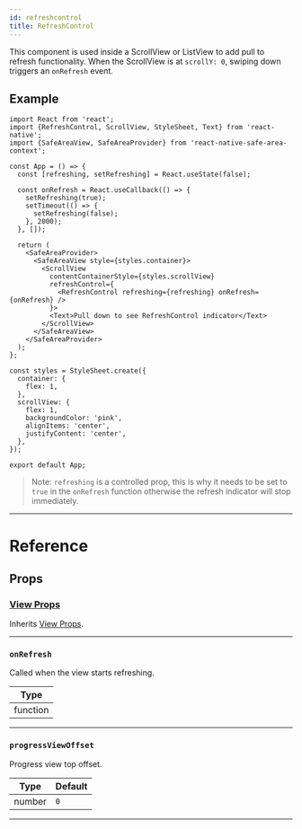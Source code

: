 ```yaml
---
id: refreshcontrol
title: RefreshControl
---
```


This component is used inside a ScrollView or ListView to add pull to refresh functionality. When the ScrollView is at `scrollY: 0`, swiping down triggers an `onRefresh` event.

## Example

```SnackPlayer name=RefreshControl&supportedPlatforms=ios,android
import React from 'react';
import {RefreshControl, ScrollView, StyleSheet, Text} from 'react-native';
import {SafeAreaView, SafeAreaProvider} from 'react-native-safe-area-context';

const App = () => {
  const [refreshing, setRefreshing] = React.useState(false);

  const onRefresh = React.useCallback(() => {
    setRefreshing(true);
    setTimeout(() => {
      setRefreshing(false);
    }, 2000);
  }, []);

  return (
    <SafeAreaProvider>
      <SafeAreaView style={styles.container}>
        <ScrollView
          contentContainerStyle={styles.scrollView}
          refreshControl={
            <RefreshControl refreshing={refreshing} onRefresh={onRefresh} />
          }>
          <Text>Pull down to see RefreshControl indicator</Text>
        </ScrollView>
      </SafeAreaView>
    </SafeAreaProvider>
  );
};

const styles = StyleSheet.create({
  container: {
    flex: 1,
  },
  scrollView: {
    flex: 1,
    backgroundColor: 'pink',
    alignItems: 'center',
    justifyContent: 'center',
  },
});

export default App;
```

> Note: `refreshing` is a controlled prop, this is why it needs to be set to `true` in the `onRefresh` function otherwise the refresh indicator will stop immediately.

---

# Reference

## Props

### [View Props](view.md#props)

Inherits [View Props](view.md#props).

---

### `onRefresh`

Called when the view starts refreshing.

| Type     |
| -------- |
| function |

---

### `progressViewOffset`

Progress view top offset.

| Type   | Default |
| ------ | ------- |
| number | `0`     |

---
